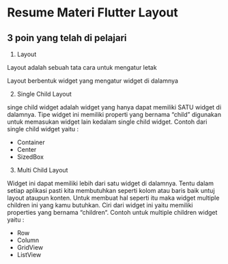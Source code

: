 # Resume Materi Flutter Layout

## 3 poin yang telah di pelajari

1. Layout
<p> Layout adalah sebuah tata cara untuk mengatur letak
<p> Layout berbentuk widget yang mengatur widget di dalamnya

2. Single Child Layout
<p>singe child widget adalah widget yang hanya dapat memiliki SATU widget di dalamnya. Tipe widget ini memiliki properti yang bernama “child” digunakan untuk memasukan widget lain kedalam single child widget. Contoh dari single child widget yaitu :

- Container
- Center
- SizedBox

3. Multi Child Layout
<p>Widget ini dapat memiliki lebih dari satu widget di dalamnya. Tentu dalam setiap aplikasi pasti kita membutuhkan seperti kolom atau baris baik untuj layout ataupun konten. Untuk membuat hal seperti itu maka widget multiple children ini yang kamu butuhkan. Ciri dari widget ini yaitu memiliki properties yang bernama “children“. Contoh untuk multiple children widget yaitu :

- Row
- Column
- GridView
- ListView